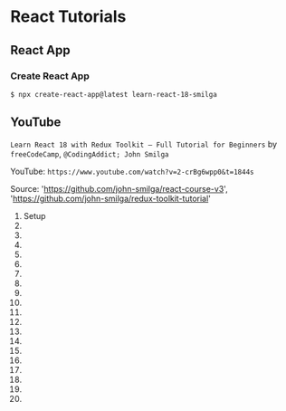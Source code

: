 # React Tutorials

## React App

### Create React App

`$ npx create-react-app@latest learn-react-18-smilga`

## YouTube

`Learn React 18 with Redux Toolkit – Full Tutorial for Beginners` by `freeCodeCamp`, `@CodingAddict; John Smilga`

YouTube: `https://www.youtube.com/watch?v=2-crBg6wpp0&t=1844s`

Source: 'https://github.com/john-smilga/react-course-v3', 'https://github.com/john-smilga/redux-toolkit-tutorial'

01. Setup
02.
03.
04.
05.
06.
07.
08.
09.
10.
11.
12.
13.
14.
15.
16.
17.
18.
19.
20.
